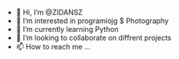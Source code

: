 - 👋 Hi, I’m @ZIDANSZ
- 👀 I’m interested in programiojg $ Photography
- 🌱 I’m currently learning Python 
- 💞️ I’m looking to collaborate on diffrent projects
- 📫 How to reach me ...

<!---
ZIDANSZ/ZIDANSZ is a ✨ special ✨ repository because its `README.md` (this file) appears on your GitHub profile.
You can click the Preview link to take a look at your changes.
--->
